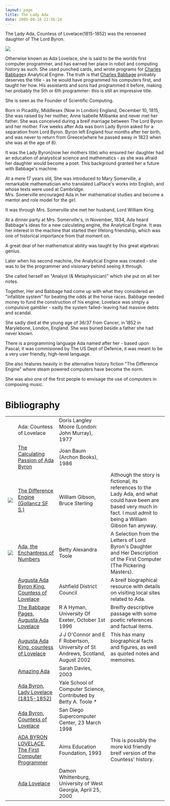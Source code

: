 ```yaml
---
layout: page
title: The Lady Ada
date: 2005-08-18 22:56:24
---
```

<p>The Lady Ada, Countess of Lovelace(1815-1852) was the renowned daughter of The Lord Byron.
</p>
<p><img class="img-responsive" src="image94"/>
</p>
<p>Otherwise known as Ada Lovelace, she is said to be the worlds first computer programmer, and has earned her place in robot and computing history as such.  She used punched cards, and wrote programs for <a class="wiki" href="/wiki/charles_babbage.html" title="Charles Babbage">Charles Babbage</a>s Analytical Engine. The truth is that <a class="wiki" href="/wiki/charles_babbage.html" title="Charles Babbage">Charles Babbage</a> probably deserves the title - as he would have programmed his computers first, and taught her how. His assistants and sons had programmed it before, making her probably the 5th or 6th programmer- this is still an impressive title.
</p>
<p>She is seen as the Founder of Scientific Computing.
</p>
<p>Born in Picadilly, Middlesex (Now in London) England, December 10, 1815, She was raised by her mother, Anne Isabelle Milbanke and never met her father.  She was conceived during a breif marriage between The Lord Byron and her mother.  Five weeks after Ada was born Lady Byron asked for a separation from Lord Byron.  Byron left England four months after her birth, and was never to return from Greece(where he passed away in 1823 when she was at the age of 8).
</p>
<p>It was the Lady Byron(now her mothers title) who ensured her daughter had an education of analystical science and mathematics - as she was afraid her daughter would become a poet.  This background granted her a future with Babbage's machine.
</p>
<p>At a mere 17 years old, She was introduced to Mary Somerville, a remarkable mathematician who translated LaPlace's works into English, and whose texts were used at Cambridge.
<br/>Mrs. Somerville encouraged Ada in her mathematical studies and become a mentor and role model for the girl.
</p>
<p>It was through Mrs. Somerville she met her husband, Lord William King.
</p>
<p>At a dinner party at Mrs. Somerville's, in November, 1834, Ada heard Babbage's ideas for a new calculating engine, the Analytical Engine. It was her interest in the machine that started their lifelong friendship, which was one of historical importance from that moment on.
</p>
<p>A great deal of her mathematical ability was taught by this great algebraic genius.
</p>
<p>Later when his second machine, the Analytical Engine was created - she was to be the programmer and visionary behind seeing it through.
</p>
<p>She called herself an "Analyst (&amp; Metaphysician)" which she put on all her notes.
</p>
<p>Together, Her and Babbage had come up with what they considered an "infallible system" for beating the odds at the horse races. Babbage needed money to fund the construction of his engine; Lovelace was simply a compulsive gambler - sadly the system failed- leaving had massive debts and scandal.
</p>
<p>She sadly died at the young age of 36/37 from Cancer, in 1852 in Marylebone, London, England.  She was buried beside a father she had never known.
</p>
<p>There is a programming language Ada named after her - based upon Pascal, it was commisioned by The US Dept of Defence, it was meant to be a very user friendly, high-level language.
</p>
<p>She also features heavily in the alternative history fiction "The Difference Engine" where steam powered computers have become the norm.
</p>
<p>She was also one of the first people to envisage the use of computers in composing music.
</p>
<h1  id="Bibliography">Bibliography</h1>
<table class="normal" id="fancytable_1"> <tr> <td class="odd"></td> <td class="odd">Ada: Countess of Lovelace </td> <td class="odd">Doris Langley Moore (London: John Murray), 1977</td> <td class="odd"></td> </tr> <tr> <td class="even"></td> <td class="even"><a  href="http://www.amazon.co.uk/exec/obidos/ASIN/0208021191/orionrobots-21" rel="external" target="_blank">The Calculating Passion of Ada Byron</a></td> <td class="even">Joan Baum (Archon Books), 1986</td> <td class="even"></td> </tr> <tr> <td class="odd"> <a class="internal" href="http://www.amazon.co.uk/exec/obidos/ASIN/0575600292/orionrobots-21" target="_blank"> <img class="img-responsive" src="image95"/> </a> </td> <td class="odd"> <a  href="http://www.amazon.co.uk/exec/obidos/ASIN/0575600292/orionrobots-21" rel="external" target="_blank">The Difference Engine (Gollancz SF S.)</a> </td> <td class="odd"> William Gibson, Bruce Sterling </td> <td class="odd"> Although the story is fictional, its references to the Lady Ada, and what could have been are based very much in fact. I must admit to being a William Gibson fan anyway.</td> </tr> <tr> <td class="even"> <a class="internal" href="http://www.amazon.co.uk/exec/obidos/ASIN/0912647094/orionrobots-21" target="_blank"> <img class="img-responsive" src="image96"/> </a> </td> <td class="even"> <a  href="http://www.amazon.co.uk/exec/obidos/ASIN/0912647094/orionrobots-21" rel="external" target="_blank">Ada, the Enchantress of Numbers</a> </td> <td class="even"> Betty Alexandra Toole </td> <td class="even"> A Selection from the Letters of Lord Byron's Daughter and Her Description of the First Computer (The Pickering Masters).</td> </tr> <tr> <td class="odd"></td> <td class="odd"> <a  href="http://www.ashfield-dc.gov.uk/see_and_do/churches/ada_lovelace.shtml" rel="external" target="_blank">Augusta Ada Byron King, Countess of Lovelace</a> </td> <td class="odd"> Ashfield District Council </td> <td class="odd"> A breif biographical resource with details on visiting local sites related to Ada.</td> </tr> <tr> <td class="even"></td> <td class="even"> <a  href="http://www.ex.ac.uk/BABBAGE/ada.html" rel="external" target="_blank">The Babbage Pages, Augusta Ada Lovelace</a> </td> <td class="even"> R A Hyman, University Of Exeter, October 1st 1996 </td> <td class="even"> Breifly descriptive passage with some poetic references and factual items.</td> </tr> <tr> <td class="odd"></td> <td class="odd"> <a  href="http://www-gap.dcs.st-and.ac.uk/~history/Mathematicians/Lovelace.html" rel="external" target="_blank">Augusta Ada King, countess of Lovelace</a> </td> <td class="odd"> J J O'Connor and E F Robertson, University of St Andrews, Scotland, August 2002 </td> <td class="odd"> This has many biographical facts and figures, as well as quoted notes and memoires.</td> </tr> <tr> <td class="even"></td> <td class="even"><a  href="http://home.clara.net/brillbabbage/ada.htm" rel="external" target="_blank">Amazing Ada</a></td> <td class="even">Sarah Davies, 2003</td> <td class="even"></td> </tr> <tr> <td class="odd"></td> <td class="odd"><a  href="http://www.cs.yale.edu/homes/tap/Files/ada-bio.html" rel="external" target="_blank">Ada Byron, Lady Lovelace (1815-1852)</a> </td> <td class="odd"> Yale School of Computer Science, Contributed by Betty A. Toole * </td> <td class="odd"></td> </tr> <tr> <td class="even"></td> <td class="even"><a  href="http://www.sdsc.edu/ScienceWomen/lovelace.html" rel="external" target="_blank">Ada Byron, Countess of Lovelace</a> </td> <td class="even"> San Diego Supercomputer Center, 23 March 1998 </td> <td class="even"></td> </tr> <tr> <td class="odd"></td> <td class="odd"> <a  href="http://www.aimsedu.org/Math_History/Samples/ADA/Ada.html" rel="external" target="_blank">ADA BYRON LOVELACE, The First Computer Programmer</a> </td> <td class="odd"> Aims Education Foundation, 1993 </td> <td class="odd"> This is possibly the more kid friendly breif version of the Countess' history.</td> </tr> <tr> <td class="even"></td> <td class="even"> <a  href="http://www.cs.westga.edu/gallery/daemon.htm" rel="external" target="_blank">Ada Lovelace</a> </td> <td class="even"> Damon Whittenburg, University of West Georgia, April 25, 2000 </td> <td class="even"></td> </tr> </table>
<p>
